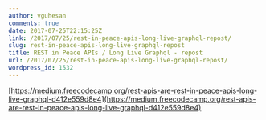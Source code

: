 ```yaml
---
author: vguhesan
comments: true
date: 2017-07-25T22:15:25Z
link: /2017/07/25/rest-in-peace-apis-long-live-graphql-repost/
slug: rest-in-peace-apis-long-live-graphql-repost
title: REST in Peace APIs / Long Live Graphql - repost 
url: /2017/07/25/rest-in-peace-apis-long-live-graphql-repost/
wordpress_id: 1532
---
```


[https://medium.freecodecamp.org/rest-apis-are-rest-in-peace-apis-long-live-graphql-d412e559d8e4](https://medium.freecodecamp.org/rest-apis-are-rest-in-peace-apis-long-live-graphql-d412e559d8e4)

